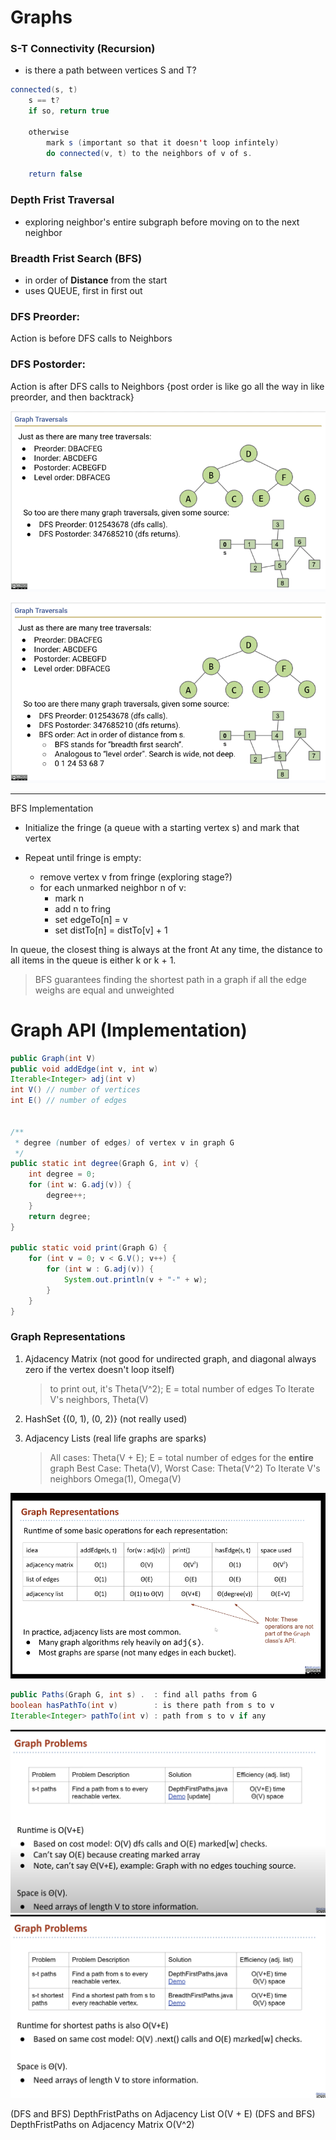 # Graphs


### S-T Connectivity (Recursion)

- is there a path between vertices S and T?

```java
connected(s, t)
    s == t?
    if so, return true

    otherwise 
        mark s (important so that it doesn't loop infintely)
        do connected(v, t) to the neighbors of v of s.
    
    return false
```

### Depth Frist Traversal
- exploring neighbor's entire subgraph before moving on to the next neighbor

### Breadth Frist Search (BFS)
- in order of **Distance** from the start
- uses QUEUE, first in first out

### DFS Preorder:
Action is before DFS calls to Neighbors

### DFS Postorder:
Action is after DFS calls to Neighbors
{post order is like go all the way in like preorder, and then backtrack}

![Alt text](image.png)

![Alt text](image-1.png)

<hr>


BFS Implementation
- Initialize the fringe (a queue with a starting vertex s) and mark that vertex

- Repeat until fringe is empty: 
    - remove vertex v from fringe (exploring stage?)
    - for each unmarked neighbor n of v: 
        - mark n
        - add n to fring
        - set edgeTo[n] = v
        - set distTo[n] = distTo[v] + 1

In queue, the closest thing is always at the front
At any time, the distance to all items in the queue is either k or k + 1.

> BFS guarantees finding the shortest path in a graph if all the edge weighs are equal and unweighted



# Graph API (Implementation)

```java
public Graph(int V)
public void addEdge(int v, int w)
Iterable<Integer> adj(int v)
int V() // number of vertices
int E() // number of edges


/**
 * degree (number of edges) of vertex v in graph G
 */
public static int degree(Graph G, int v) {
    int degree = 0;
    for (int w: G.adj(v)) {
        degree++;
    }
    return degree;
}

public static void print(Graph G) {
    for (int v = 0; v < G.V(); v++) {
        for (int w : G.adj(v)) {
            System.out.println(v + "-" + w);
        }
    }
}
```

### Graph Representations

1. Ajdacency Matrix (not good for undirected graph, and diagonal always zero if the vertex doesn't loop itself)
    > to print out, it's Theta(V^2); E = total number of edges
    > To Iterate V's neighbors, Theta(V)

2. HashSet<Edge> {(0, 1), (0, 2)} (not really used)

3. Adjacency Lists (real life graphs are sparks)
    > All cases: Theta(V + E); E = total number of edges for the **entire** graph
    > Best Case: Theta(V), Worst Case: Theta(V^2)
    > To Iterate V's neighbors Omega(1), Omega(V)

![Alt text](image-2.png)


 ```java
 public Paths(Graph G, int s) .  : find all paths from G
 boolean hasPathTo(int v)        : is there path from s to v
 Iterable<Integer> pathTo(int v) : path from s to v if any
 ```

 ![Alt text](image-3.png)
 ![Alt text](image-4.png)


(DFS and BFS) DepthFristPaths on Adjacency List O(V + E)
(DFS and BFS) DepthFristPaths on Adjacency Matrix O(V^2)
